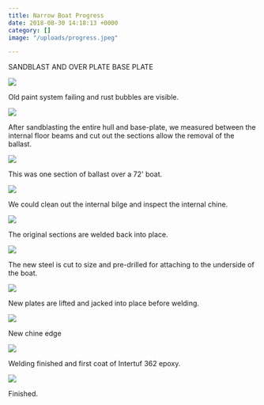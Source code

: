 ```yaml
---
title: Narrow Boat Progress
date: 2018-08-30 14:18:13 +0000
category: []
image: "/uploads/progress.jpeg"

---
```

SANDBLAST AND OVER PLATE BASE PLATE

![](/uploads/239-1.JPG)

Old paint system failing and rust bubbles are visible.

![](/uploads/246.JPG)

After sandblasting the entire hull and base-plate, we measured between the internal floor beams and cut out the sections allow the removal of the ballast. 

![](/uploads/248-2.JPG) 

This was one section of ballast over a 72' boat. 

![](/uploads/249.JPG)

We could clean out the internal bilge and inspect the internal chine.

![](/uploads/254.JPG)

The original sections are welded back into place.

![](/uploads/267.JPG)

The new steel is cut to size and pre-drilled for attaching to the underside of the boat.

![](/uploads/274.JPG)

New plates are lifted and jacked into place before welding.

![](/uploads/275.JPG)

New chine edge 

![](/uploads/287.JPG)

Welding finished and first coat of Intertuf 362 epoxy.

![](/uploads/283.JPG)

Finished.
